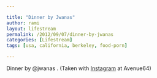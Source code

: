 ```yaml
---

title: "Dinner by Jwanas"
author: rami
layout: lifestream 
permalink: /2012/09/07/dinner-by-jwanas
categories: [Lifestream]
tags: [usa, california, berkeley, food-porn]

---
```

Dinner by @jwanas . (Taken with [Instagram](http://instagram.com) at Avenue64)

